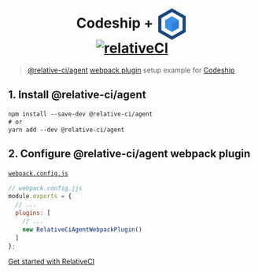 <h1 align="center">
  Codeship
  +
  <a href="https://relative-ci.com">
    <img alt="RelativeCI" src="https://raw.githubusercontent.com/relative-ci/agent/master/assets/relative-ci--logo.svg?sanitize=true" width="64" valign="middle" />
  </a>
  <br>
  <a href="https://app.relative-ci.com/projects/64NnGgjGOQXSR5cGHnas"><img src="https://badges.relative-ci.com/badges/64NnGgjGOQXSR5cGHnas?branch=master" alt="relativeCI"></a>
</h1>

> [@relative-ci/agent](https://github.com/relative-ci/agent) [webpack plugin](https://relative-ci.com/documentation/setup/webpack-plugin) setup example for [Codeship](https://codeship.com)

## 1. Install @relative-ci/agent

```shell
npm install --save-dev @relative-ci/agent
# or
yarn add --dev @relative-ci/agent
```

## 2. Configure @relative-ci/agent webpack plugin

[`webpack.config.js`](webpack.config.js#L63)

```js
// webpack.config.jjs
module.exports = {
  // ...
  plugins: [
    // ...
    new RelativeCiAgentWebpackPlugin()
  ]
};
```

[Get started with RelativeCI](https://relative-ci.com/documentation/setup)
